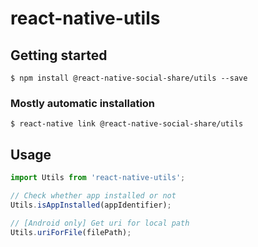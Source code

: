 # react-native-utils

## Getting started

`$ npm install @react-native-social-share/utils --save`

### Mostly automatic installation

`$ react-native link @react-native-social-share/utils`

## Usage
```javascript
import Utils from 'react-native-utils';

// Check whether app installed or not
Utils.isAppInstalled(appIdentifier);

// [Android only] Get uri for local path
Utils.uriForFile(filePath);


```

